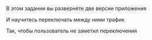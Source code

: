 В этом задании вы развернёте две версии приложения

И научитесь переключать между ними трафик

Так, чтобы пользователь не заметил переключения